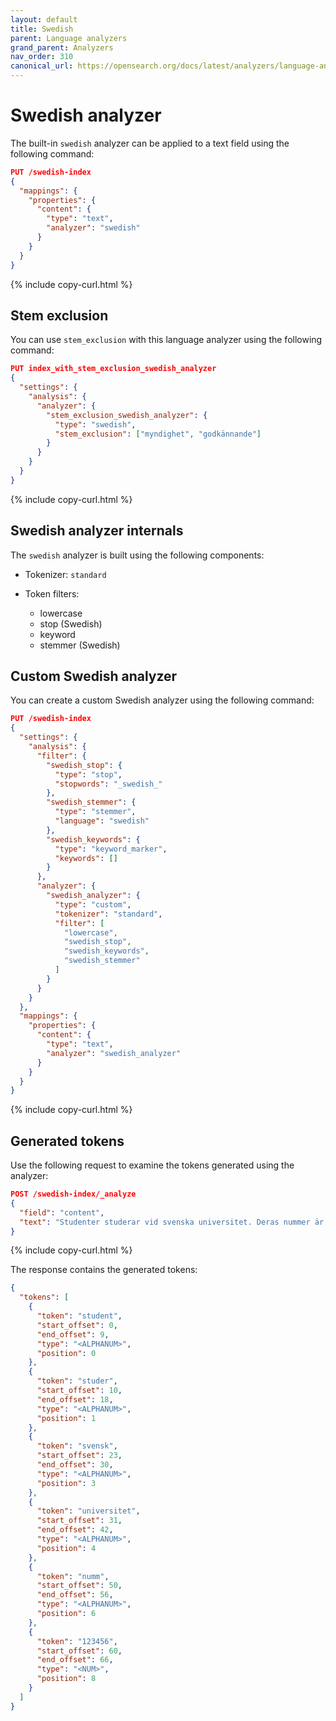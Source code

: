 ```yaml
---
layout: default
title: Swedish
parent: Language analyzers
grand_parent: Analyzers
nav_order: 310
canonical_url: https://opensearch.org/docs/latest/analyzers/language-analyzers/swedish/
---
```


# Swedish analyzer

The built-in `swedish` analyzer can be applied to a text field using the following command:

```json
PUT /swedish-index
{
  "mappings": {
    "properties": {
      "content": {
        "type": "text",
        "analyzer": "swedish"
      }
    }
  }
}
```
{% include copy-curl.html %}

## Stem exclusion

You can use `stem_exclusion` with this language analyzer using the following command:

```json
PUT index_with_stem_exclusion_swedish_analyzer
{
  "settings": {
    "analysis": {
      "analyzer": {
        "stem_exclusion_swedish_analyzer": {
          "type": "swedish",
          "stem_exclusion": ["myndighet", "godkännande"]
        }
      }
    }
  }
}
```
{% include copy-curl.html %}

## Swedish analyzer internals

The `swedish` analyzer is built using the following components:

- Tokenizer: `standard`

- Token filters:
  - lowercase
  - stop (Swedish)
  - keyword
  - stemmer (Swedish)

## Custom Swedish analyzer

You can create a custom Swedish analyzer using the following command:

```json
PUT /swedish-index
{
  "settings": {
    "analysis": {
      "filter": {
        "swedish_stop": {
          "type": "stop",
          "stopwords": "_swedish_"
        },
        "swedish_stemmer": {
          "type": "stemmer",
          "language": "swedish"
        },
        "swedish_keywords": {
          "type": "keyword_marker",
          "keywords": []
        }
      },
      "analyzer": {
        "swedish_analyzer": {
          "type": "custom",
          "tokenizer": "standard",
          "filter": [
            "lowercase",
            "swedish_stop",
            "swedish_keywords",
            "swedish_stemmer"
          ]
        }
      }
    }
  },
  "mappings": {
    "properties": {
      "content": {
        "type": "text",
        "analyzer": "swedish_analyzer"
      }
    }
  }
}
```
{% include copy-curl.html %}

## Generated tokens

Use the following request to examine the tokens generated using the analyzer:

```json
POST /swedish-index/_analyze
{
  "field": "content",
  "text": "Studenter studerar vid svenska universitet. Deras nummer är 123456."
}
```
{% include copy-curl.html %}

The response contains the generated tokens:

```json
{
  "tokens": [
    {
      "token": "student",
      "start_offset": 0,
      "end_offset": 9,
      "type": "<ALPHANUM>",
      "position": 0
    },
    {
      "token": "studer",
      "start_offset": 10,
      "end_offset": 18,
      "type": "<ALPHANUM>",
      "position": 1
    },
    {
      "token": "svensk",
      "start_offset": 23,
      "end_offset": 30,
      "type": "<ALPHANUM>",
      "position": 3
    },
    {
      "token": "universitet",
      "start_offset": 31,
      "end_offset": 42,
      "type": "<ALPHANUM>",
      "position": 4
    },
    {
      "token": "numm",
      "start_offset": 50,
      "end_offset": 56,
      "type": "<ALPHANUM>",
      "position": 6
    },
    {
      "token": "123456",
      "start_offset": 60,
      "end_offset": 66,
      "type": "<NUM>",
      "position": 8
    }
  ]
}
```